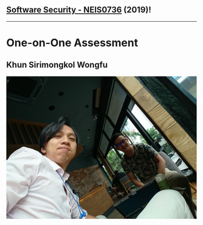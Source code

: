 ## **[Software Security - NEIS0736](../) (2019)**!

---

# One-on-One Assessment 
## Khun **Sirimongkol Wongfu**

![](SirimongkolW.jpg "Sirimongkol Wongfu")